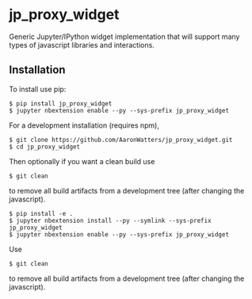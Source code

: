 jp_proxy_widget
===============================

Generic Jupyter/IPython widget implementation that will support many types of javascript libraries and interactions.

Installation
------------

To install use pip:

    $ pip install jp_proxy_widget
    $ jupyter nbextension enable --py --sys-prefix jp_proxy_widget


For a development installation (requires npm),

    $ git clone https://github.com/AaronWatters/jp_proxy_widget.git
    $ cd jp_proxy_widget

Then optionally if you want a clean build use

    $ git clean

to remove all build artifacts from a development tree (after changing the javascript).

    $ pip install -e .
    $ jupyter nbextension install --py --symlink --sys-prefix jp_proxy_widget
    $ jupyter nbextension enable --py --sys-prefix jp_proxy_widget

Use

    $ git clean

to remove all build artifacts from a development tree (after changing the javascript).
